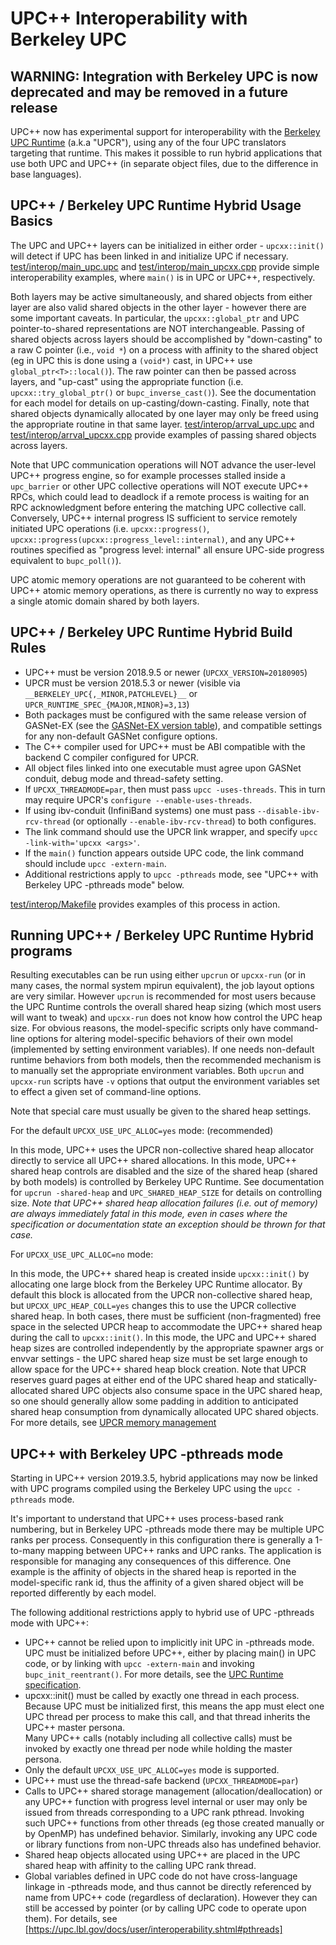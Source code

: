 # UPC++ Interoperability with Berkeley UPC #

## WARNING: Integration with Berkeley UPC is now deprecated and may be removed in a future release

UPC++ now has experimental support for interoperability with the 
[Berkeley UPC Runtime](https://upc.lbl.gov) (a.k.a "UPCR"), 
using any of the four UPC translators targeting that runtime.
This makes it possible to run hybrid applications that use both UPC and UPC++
(in separate object files, due to the difference in base languages).

## UPC++ / Berkeley UPC Runtime Hybrid Usage Basics

The UPC and UPC++ layers can be initialized in either order - `upcxx::init()` 
will detect if UPC has been linked in and initialize UPC if necessary.
[test/interop/main_upc.upc](../test/interop/main_upc.upc) and 
[test/interop/main_upcxx.cpp](../test/interop/main_upcxx.cpp) provide simple
interoperability examples, where `main()` is in UPC or UPC++, respectively.

Both layers may be active simultaneously, and shared objects from either layer are also 
valid shared objects in the other layer - however there are some important caveats. 
In particular, the `upcxx::global_ptr` and UPC pointer-to-shared
representations are NOT interchangeable. Passing of shared objects across layers should be
accomplished by "down-casting" to a raw C pointer (i.e., `void *`) on a process with affinity
to the shared object (eg in UPC this is done using a `(void*)` cast, in UPC++ use `global_ptr<T>::local()`).
The raw pointer can then be passed across layers, and "up-cast" using the
appropriate function (i.e. `upcxx::try_global_ptr()` or `bupc_inverse_cast()`).
See the documentation for each model for details on up-casting/down-casting.
Finally, note that shared objects dynamically allocated by one layer may only be 
freed using the appropriate routine in that same layer.
[test/interop/arrval_upc.upc](../test/interop/arrval_upc.upc) and 
[test/interop/arrval_upcxx.cpp](../test/interop/arrval_upcxx.cpp) provide examples of 
passing shared objects across layers.

Note that UPC communication operations will NOT advance the user-level UPC++ progress engine,
so for example processes stalled inside a `upc_barrier` or other UPC collective operations 
will NOT execute UPC++ RPCs, which could lead to deadlock if a remote process
is waiting for an RPC acknowledgment before entering the matching UPC collective call.
Conversely, UPC++ internal progress IS sufficient to service remotely initiated
UPC operations (i.e. `upcxx::progress()`, `upcxx::progress(upcxx::progress_level::internal)`,
and any UPC++ routines specified as "progress level: internal" all ensure
UPC-side progress equivalent to `bupc_poll()`).

UPC atomic memory operations are not guaranteed to be coherent with UPC++ atomic memory operations,
as there is currently no way to express a single atomic domain shared by both layers.

## UPC++ / Berkeley UPC Runtime Hybrid Build Rules

* UPC++ must be version 2018.9.5 or newer (`UPCXX_VERSION=20180905`)
* UPCR must be version 2018.5.3 or newer 
  (visible via `__BERKELEY_UPC{,_MINOR,PATCHLEVEL}__` or `UPCR_RUNTIME_SPEC_{MAJOR,MINOR}=3,13`)
* Both packages must be configured with the same release version of GASNet-EX
  (see the [GASNet-EX version table](http://upcxx.lbl.gov/wiki/GASNet-EX%20Version%20Table)),
  and compatible settings for any non-default GASNet configure options.
* The C++ compiler used for UPC++ must be ABI compatible with the backend C compiler configured for UPCR.
* All object files linked into one executable must agree upon GASNet conduit, debug mode and thread-safety setting.
* If `UPCXX_THREADMODE=par`, then must pass `upcc -uses-threads`.
  This in turn may require UPCR's `configure --enable-uses-threads`.
* If using ibv-conduit (InfiniBand systems) one must pass `--disable-ibv-rcv-thread` 
  (or optionally `--enable-ibv-rcv-thread`) to both configures.
* The link command should use the UPCR link wrapper, and specify `upcc -link-with='upcxx <args>'`.
* If the `main()` function appears outside UPC code, the link command should include `upcc -extern-main`.
* Additional restrictions apply to `upcc -pthreads` mode, see "UPC++ with Berkeley UPC -pthreads mode" below.

[test/interop/Makefile](../test/interop/Makefile) provides examples of this process in action.

## Running UPC++ / Berkeley UPC Runtime Hybrid programs

Resulting executables can be run using either `upcrun` or `upcxx-run` (or in many cases, 
the normal system mpirun equivalent), the job layout options are very similar. However `upcrun`
is recommended for most users because the UPC Runtime controls the overall shared heap sizing
(which most users will want to tweak) and `upcxx-run` does not know how control the UPC heap size.
For obvious reasons, the model-specific scripts only have command-line options for altering 
model-specific behaviors of their own model (implemented by setting environment variables). 
If one needs non-default runtime behaviors from both models, then the recommended mechanism is to 
manually set the appropriate environment variables. Both `upcrun` and `upcxx-run` scripts have `-v` 
options that output the environment variables set to effect a given set of command-line options.

Note that special care must usually be given to the shared heap settings.

For the default `UPCXX_USE_UPC_ALLOC=yes` mode: (recommended)

  In this mode, UPC++ uses the UPCR non-collective shared heap allocator directly to service all 
  UPC++ shared allocations. In this mode, UPC++ shared heap controls are disabled and the size of the
  shared heap (shared by both models) is controlled by Berkeley UPC Runtime.
  See documentation for `upcrun -shared-heap` and `UPC_SHARED_HEAP_SIZE` for details on controlling size.
  *Note that UPC++ shared heap allocation failures (i.e. out of memory) are always immediately fatal in this mode,
  even in cases where the specification or documentation state an exception should be thrown for that case.*

For `UPCXX_USE_UPC_ALLOC=no` mode:

  In this mode, the UPC++ shared heap is created inside `upcxx::init()` by allocating one large block
  from the Berkeley UPC Runtime allocator. By default this block is allocated from the UPCR
  non-collective shared heap, but `UPCXX_UPC_HEAP_COLL=yes` changes this to use the UPCR collective shared heap.
  In both cases, there must be sufficient (non-fragmented) free space in the selected UPCR heap to
  accommodate the UPC++ shared heap during the call to `upcxx::init()`.
  In this mode, the UPC and UPC++ shared heap sizes are controlled independently by the appropriate
  spawner args or envvar settings - the UPC shared heap size must be set large enough to allow space
  for the UPC++ shared heap block creation. Note that UPCR reserves guard pages at either end of the 
  UPC shared heap and statically-allocated shared UPC objects also consume space in the UPC shared heap,
  so one should generally allow some padding in addition to anticipated shared heap consumption from 
  dynamically allocated UPC shared objects.
  For more details, see [UPCR memory management](https://upc.lbl.gov/docs/system/runtime_notes/memory_mgmt.shtml)

## UPC++ with Berkeley UPC -pthreads mode

Starting in UPC++ version 2019.3.5, hybrid applications may now be linked with
UPC programs compiled using the Berkeley UPC using the `upcc -pthreads` mode.

It's important to understand that UPC++ uses process-based rank numbering, but
in Berkeley UPC -pthreads mode there may be multiple UPC ranks per process.
Consequently in this configuration there is generally a 1-to-many mapping
between UPC++ ranks and UPC ranks.  The application is responsible for managing
any consequences of this difference. One example is the affinity of objects in
the shared heap is reported in the model-specific rank id, thus the affinity of
a given shared object will be reported differently by each model.

The following additional restrictions apply to hybrid use of UPC -pthreads mode with UPC++:

* UPC++ cannot be relied upon to implicitly init UPC in -pthreads mode.
  UPC must be initialized before UPC++, either by placing main() in UPC code,
  or by linking with `upcc -extern-main` and invoking `bupc_init_reentrant()`.
  For more details, see the [UPC Runtime specification](https://upc.lbl.gov/docs/system/).
* upcxx::init() must be called by exactly one thread in each process.
  Because UPC must be initialized first, this means the app must elect one UPC thread
  per process to make this call, and that thread inherits the UPC++ master persona.  
  Many UPC++ calls (notably including all collective calls) must be invoked
  by exactly one thread per node while holding the master persona.
* Only the default `UPCXX_USE_UPC_ALLOC=yes` mode is supported.
* UPC++ must use the thread-safe backend (`UPCXX_THREADMODE=par`)
* Calls to UPC++ shared storage management (allocation/deallocation) or any
  UPC++ function with progress level internal or user may only be issued from
  threads corresponding to a UPC rank pthread. Invoking such UPC++ functions
  from other threads (eg those created manually or by OpenMP) has undefined
  behavior. Similarly, invoking any UPC code or library functions from non-UPC
  threads also has undefined behavior.
* Shared heap objects allocated using UPC++ are placed in the UPC shared heap
  with affinity to the calling UPC rank thread.
* Global variables defined in UPC code do not have cross-language linkage in -pthreads mode,
  and thus cannot be directly referenced by name from UPC++ code (regardless of declaration).
  However they can still be accessed by pointer (or by calling UPC code to operate upon them).
  For details, see [https://upc.lbl.gov/docs/user/interoperability.shtml#pthreads]

